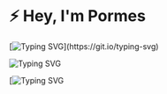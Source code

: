 # ⚡ Hey, I'm Pormes  

[![Typing SVG](https://readme-typing-svg.herokuapp.com?size=24&color=00FF00&width=800&lines=System+Online...;Loading+Profile...;Access+Granted!)](https://git.io/typing-svg)

![Typing SVG](https://readme-typing-svg.herokuapp.com?size=28&duration=4000&color=00FF00&center=true&vCenter=true&width=800&lines=Hi+I'm+Pormes;Youtuber+%7C+Content+Creator+%7C+Learner;From+Indonesia+🇮🇩)

[![Typing SVG](https://readme-typing-svg.herokuapp.com?size=24&duration=4000&color=FF5733&center=true&vCenter=true&width=900&lines=🎬+Youtuber;📖+Learner;🚀+Content+Creator;💡+Always+Learning+New+Things)
